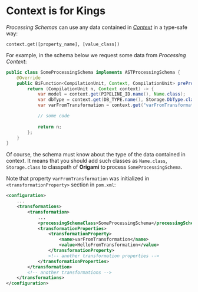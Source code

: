 # Context is for Kings

*Processing Schemas* can use any data contained in [*Context*](https://github.com/NickyKlaus/origami-api/blob/master/src/main/java/com/github/origami/api/context/Context.java) in a type-safe way:
```
context.get([property_name], [value_class])
```
For example, in the schema below we request some data from *Processing Context*:
```java hl_lines="5 6 7" linenums="1"
public class SomeProcessingSchema implements ASTProcessingSchema {
    @Override
    public BiFunction<CompilationUnit, Context, CompilationUnit> preProcessCompilationUnit() {
        return (CompilationUnit n, Context context) -> {
            var model = context.get(PIPELINE_ID.name(), Name.class);
            var dbType = context.get(DB_TYPE.name(), Storage.DbType.class);
            var varFromTransformation = context.get("varFromTransformation", String.class);

            // some code
            
            return n;
        };
    }    
}
```
Of course, the schema must know about the type of the data contained in context.
It means that you should add such classes as `Name.class`, `Storage.class` to classpath of **Origami** to process `SomeProcessingSchema`. 

Note that property `varFromTransformation` was initialized in `<transformationProperty>` section in `pom.xml`:
```xml hl_lines="9 10" linenums="1"
<configuration>
    ...
    <transformations>
        <transformation>
            ...
            <processingSchemaClass>SomeProcessingSchema</processingSchemaClass>
            <transformationProperties>
                <transformationProperty>
                    <name>varFromTransformation</name>
                    <value>HelloFromTransformation</value>
                </transformationProperty>
                <!-- another transformation properties -->
            </transformationProperties>
        </transformation>
        <!-- another transformations -->
    </transformations>
</configuration>
```